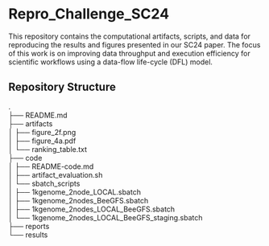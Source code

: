 # Repro_Challenge_SC24

This repository contains the computational artifacts, scripts, and data for reproducing the results and figures presented in our SC24 paper. The focus of this work is on improving data throughput and execution efficiency for scientific workflows using a data-flow life-cycle (DFL) model.

## Repository Structure

. \
├── README.md \
├── artifacts \
│   ├── figure_2f.png \
│   ├── figure_4a.pdf \
│   └── ranking_table.txt \
├── code \
│   ├── README-code.md \
│   ├── artifact_evaluation.sh \
│   └── sbatch_scripts \
│       ├── 1kgenome_2node_LOCAL.sbatch \
│       ├── 1kgenome_2nodes_BeeGFS.sbatch \
│       ├── 1kgenome_2nodes_LOCAL_BeeGFS.sbatch \
│       └── 1kgenome_2nodes_LOCAL_BeeGFS_staging.sbatch \
├── reports \
└── results
